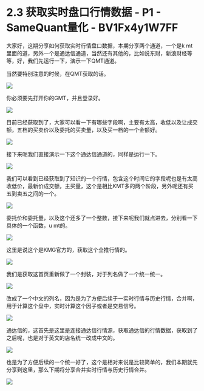 # 2.3 获取实时盘口行情数据 - P1 - SameQuant量化 - BV1Fx4y1W7FF

大家好，这期分享如何获取实时行情盘口数据，本期分享两个通道，一个是k mt里面的道，另外一个是通达信通道，当然还有其他的，比如说东财，新浪财经等等，好，我们先运行一下，演示一下QMT通道。

当然要特别注意的时候，在QMT获取的话。

![](img/906d40bf1b27f7ac1ef4e3294e48c853_1.png)

你必须要先打开你的GMT，并且登录好。

![](img/906d40bf1b27f7ac1ef4e3294e48c853_3.png)

目前已经获取到了，大家可以看一下有哪些字段啊，主要有太高，收低以及让成交额，五档的买卖价以及委托的买卖量，以及买一档的一个金额好。



![](img/906d40bf1b27f7ac1ef4e3294e48c853_5.png)

接下来呢我们直接演示一下这个通达信通道的，同样是运行一下。

![](img/906d40bf1b27f7ac1ef4e3294e48c853_7.png)

我们可以看到已经获取到了知识的一个行情，包含这个时间它的字段呢也是有太高收低价，最新价成交额，主买量，这个是相比KMT多的两个阶段，另外呢还有买五到卖五之间的一个。



![](img/906d40bf1b27f7ac1ef4e3294e48c853_9.png)

委托价和委托量，以及这个还多了一个整数，接下来呢我们就点进去，分别看一下具体的一个函数，u mt的。

![](img/906d40bf1b27f7ac1ef4e3294e48c853_11.png)

这里是说这个是KMG官方的，获取这个全推行情的。

![](img/906d40bf1b27f7ac1ef4e3294e48c853_13.png)

我们是获取这首页重新做了一个封装，对于列名做了一个统一统一。

![](img/906d40bf1b27f7ac1ef4e3294e48c853_15.png)

改成了一个中文的列名，因为是为了方便后续于一实时行情与历史行情，合并啊，用于计算这个盘中，实时计算这个因子或者是交易信号。



![](img/906d40bf1b27f7ac1ef4e3294e48c853_17.png)

通达信的，这首先是这里是连接通达信行情源，获取通达信的行情数据，获取到了之后呢，也是对于英文的店名统一改成中文的。



![](img/906d40bf1b27f7ac1ef4e3294e48c853_19.png)

也是为了方便后续的一个统一好了，这个是相对来说是比较简单的，我们本期就先分享到这里，那么下期将分享合并实时行情与历史行情合并。



![](img/906d40bf1b27f7ac1ef4e3294e48c853_21.png)